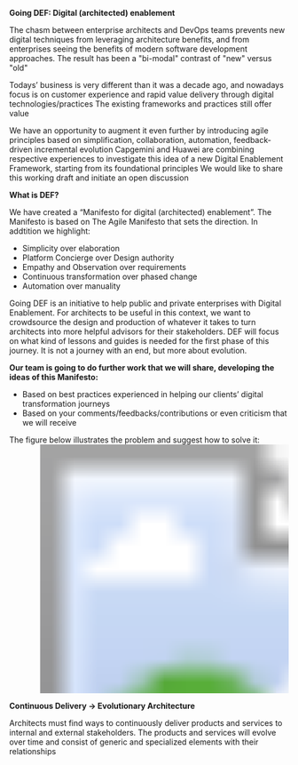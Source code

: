 <script type="text/javascript" src="https://capgemini.atlassian.net/s/d41d8cd98f00b204e9800998ecf8427e-T/-ulp2nw/100021/c/1000.0.11/_/download/batch/com.atlassian.jira.collector.plugin.jira-issue-collector-plugin:issuecollector/com.atlassian.jira.collector.plugin.jira-issue-collector-plugin:issuecollector.js?locale=en-UK&collectorId=73c91f30">
</script>

**Going DEF: Digital (architected) enablement**

The chasm between enterprise architects and DevOps teams prevents new digital techniques from leveraging architecture benefits, and from enterprises seeing the benefits of modern software development approaches. The result has been a "bi-modal" contrast of "new" versus "old"

Todays’ business is very different than it was a decade ago, and nowadays focus is on customer experience and rapid value delivery through digital technologies/practices
The existing frameworks and practices still offer value

We have an opportunity to augment it even further by introducing agile principles based on simplification, collaboration, automation, feedback-driven incremental evolution
Capgemini and Huawei are combining respective experiences to investigate this idea of a new Digital Enablement Framework, starting from its foundational principles
We would like to share this working draft and initiate an open discussion

**What is DEF?**

We have created a “Manifesto for digital (architected) enablement”. The Manifesto is based on The Agile Manifesto that sets the direction. In addtition we highlight:

<ul class="fa-ul">
  <li><i class="fa-li fa fa-thumbs-o-up"></i>Simplicity over elaboration</li>
  <li><i class="fa-li fa fa-thumbs-o-up"></i>Platform Concierge over Design authority</li>
  <li><i class="fa-li fa fa-thumbs-o-up"></i>Empathy and Observation over requirements</li>
  <li><i class="fa-li fa fa-thumbs-o-up"></i>Continuous transformation over phased change</li>
  <li><i class="fa-li fa fa-thumbs-o-up"></i>Automation over manuality</li>
</ul>

Going DEF is an initiative to help public and private enterprises with Digital Enablement. For architects to be useful in this context, we want to crowdsource the design and production of whatever it takes to turn architects into more helpful advisors for their stakeholders. DEF will focus on what kind of lessons and guides is needed for the first phase of this journey. It is not a journey with an end, but more about evolution.

**Our team is going to do further work that we will share, developing the ideas of this Manifesto:**

- Based on best practices experienced in helping our clients’ digital transformation journeys
- Based on your comments/feedbacks/contributions or even criticism that we will receive

The figure below illustrates the problem and suggest how to solve it:
<svg width="675" height="600" version="1.1"
     xmlns="http://www.w3.org/2000/svg" xmlns:xlink= "http://www.w3.org/1999/xlink">
	<image xlink:href="introduction/Idea2Run.svg" x="15" y="0" height="650" width="650"/>
</svg>


**Continuous Delivery -> Evolutionary Architecture**

Architects must find ways to continuously deliver products and services to internal and external stakeholders. The products and services will evolve over time and consist of generic and specialized elements with their relationships
